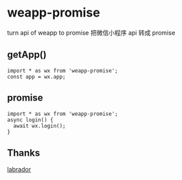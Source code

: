 # weapp-promise

turn api of weapp to promise 把微信小程序 api 转成 promise

## getApp()

```
import * as wx from 'weapp-promise';
const app = wx.app;
```

## promise

```
import * as wx from 'weapp-promise';
async login() {
  await wx.login();
}
```

## Thanks

[labrador](https://github.com/maichong/labrador)
